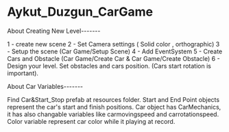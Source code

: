 # Aykut_Duzgun_CarGame

About Creating New Level-------

 1 - create new scene
 2 - Set Camera settings ( Solid color , orthographic)
 3 - Setup the scene (Car Game/Setup Scene)
 4 - Add EventSystem
 5 - Create Cars and Obstacle (Car Game/Create Car  &  Car Game/Create Obstacle)
 6 - Design your level. Set obstacles and cars position. (Cars start rotation is important).
 
 
 About Car Variables-------
 
 Find Car&Start_Stop prefab at resources folder. Start and End Point objects represent the car's start and finish positions. Car object has CarMechanics, it has also changable variables like carmovingspeed and carrotationspeed. Color variable represent car color while it playing at record.
